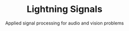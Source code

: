 <div align="center">

# Lightning Signals

Applied signal processing for audio and vision problems


<!-- ![](https://img.shields.io/badge/Lightning.ai-Ecosystem-informational?style=flat&logo=pytorchlightning&logoColor=white&color=2bbc8a)
![](https://img.shields.io/badge/Grid.ai-Cloud_Compute-informational?style=flat&logo=grid.ai&logoColor=white&color=2bbc8a)

[![codecov](https://codecov.io/gh/JustinGoheen/LAI-ConvTasNet/branch/main/graph/badge.svg)](https://codecov.io/gh/JustinGoheen/LAI-ConvTasNet)
![CircleCI](https://circleci.com/gh/JustinGoheen/LAI-ConvTasNet.svg?style=shield) -->


</div>

